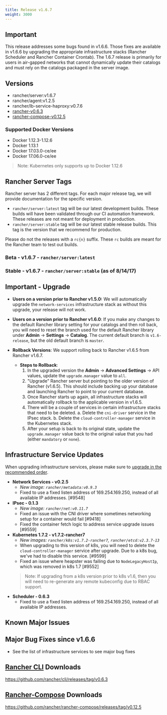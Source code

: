 ```yaml
---
title: Release v1.6.7
weight: 3000
---
```


## Important

This release addresses some bugs found in v1.6.6. Those fixes are available in v1.6.6 by upgrading the appropriate infrastructure stacks (Rancher Scheduler and Rancher Container Crontab). The 1.6.7 release is primarily for users in air-gapped networks that cannot dynamically update their catalogs and must rely on the catalogs packaged in the server image.

## Versions
- rancher/server:v1.6.7
- rancher/agent:v1.2.5
- rancher/lb-service-haproxy:v0.7.6
- [rancher-v0.6.3](https://github.com/rancher/cli/releases/tag/v0.6.3)
- [rancher-compose-v0.12.5](https://github.com/rancher/rancher-compose/releases/tag/v0.12.5)

### Supported Docker Versions

* Docker 1.12.3-1.12.6
* Docker 1.13.1
* Docker 17.03.0-ce/ee 
* Docker 17.06.0-ce/ee 

> Note: Kubernetes only supports up to Docker 1.12.6 

## Rancher Server Tags

Rancher server has 2 different tags. For each major release tag, we will provide documentation for the specific version.
- `rancher/server:latest` tag will be our latest development builds. These builds will have been validated through our CI automation framework. These releases are not meant for deployment in production.
- `rancher/server:stable` tag will be our latest stable release builds. This tag is the version that we recommend for production.  

Please do not the releases with a `rc{n}` suffix. These `rc` builds are meant for the Rancher team to test out builds.

### Beta - v1.6.7 - `rancher/server:latest`
### Stable - v1.6.7 - `rancher/server:stable` (as of 8/14/17) 

## Important - Upgrade
* **Users on a version prior to Rancher v1.5.0:** We will automatically upgrade the `network-services` infrastructure stack as without this upgrade, your release will not work. 
* **Users on a version prior to Rancher v1.6.0**: If you make any changes to the default Rancher library setting for your catalogs and then roll back, you will need to reset the branch used for the default Rancher library under **Admin** -> **Settings** -> **Catalog**. The current default branch is `v1.6-release`, but the old default branch is `master`. 

* **Rollback Versions**: We support rolling back to Rancher v1.6.5 from Rancher v1.6.7.
  * **Steps to Rollback**:
    1. In the upgraded version the **Admin** -> **Advanced Settings** -> API values, update the `upgrade.manager` value to `all`. 
    2. "Upgrade" Rancher server but pointing to the older version of Rancher (v1.6.5). This should include backing up your database and launching Rancher to point to your current database.  
    3. Once Rancher starts up again, all infrastructure stacks will automatically rollback to the applicable version in v1.6.5. 
    4. There will be a couple of services in certain infrastructure stacks that need to be deleted. 
       a. Delete the `cni-driver` service in the IPsec stack.
       b. Delete the `cloud-controller-manager` service in the Kubernetes stack.
    5. After your setup is back to its original state, update the `upgrade.manager` value back to the original value that you had (either `mandatory` or `none`). 

## Infrastructure Service Updates
When upgrading infrastructure services, please make sure to [upgrade in the recommended order](http://www2.cnrancher.com/docs/rancher/v1.6/en/upgrading/#infrastructure-services).

* **Network Services - v0.2.5**
  - _New image: `rancher/metadata:v0.9.3`_
  -  Fixed to use a fixed listen address of 169.254.169.250, instead of all available IP addresses. [#9548]
* **IPsec - 0.1.3**
  - _New image: `rancher/net:v0.11.7`_
  - Fixed an issue with the CNI driver where sometimes networking setup for a container would fail [#9418]
  - Fixed the container fetch logic to address service upgrade issues [#9559]
* **Kubernetes 1.7.2 - v1.7.2-rancher7**
  - _New images: `rancher/k8s:v1.7.2-rancher7`, `rancher/etcd:v2.3.7-13`_
  - When upgrading to this version of k8s, you will need to delete the `cloud-controller-manager` service after upgrade. Due to a k8s bug, we've had to disable this service. [#9599]
  - Fixed an issue where heapster was failing due to `NodeLegacyHostIp`, which was removed in k8s 1.7 [#9552]
  >Note: If upgrading from a k8s version prior to k8s v1.6, then you will need to re-generate any remote kubeconfig due to RBAC support.
* **Scheduler - 0.6.3** 
  - Fixed to use a fixed listen address of 169.254.169.250, instead of all available IP addresses.


## Known Major Issues
 
## Major Bug Fixes since v1.6.6
- See the list of infrastructure services to see major bug fixes

## [Rancher CLI](https://docs.rancher.com/rancher/v1.6/en/cli/) Downloads

https://github.com/rancher/cli/releases/tag/v0.6.3

## [Rancher-Compose](https://docs.rancher.com/rancher/v1.6/en/cattle/rancher-compose/) Downloads

https://github.com/rancher/rancher-compose/releases/tag/v0.12.5
